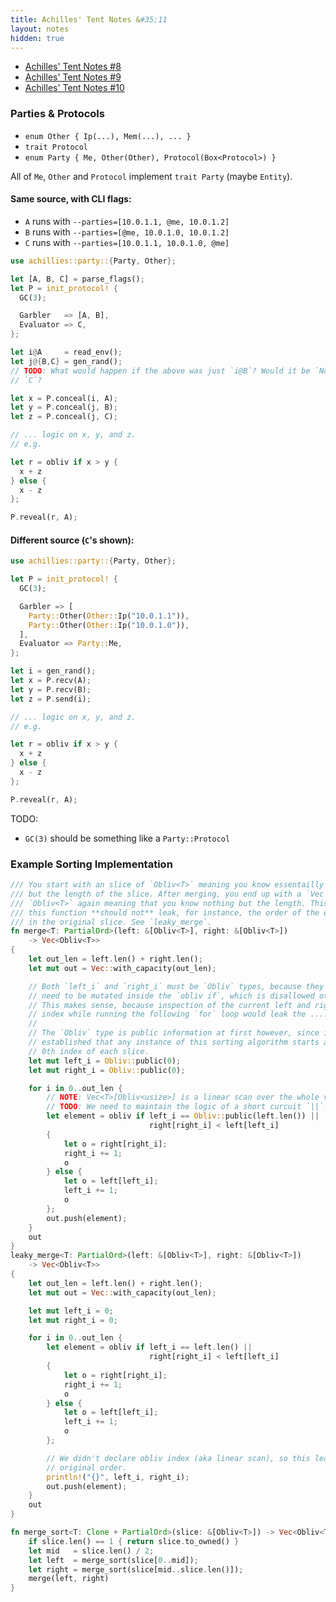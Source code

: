 ```yaml
---
title: Achilles' Tent Notes &#35;11
layout: notes
hidden: true
---
```


- [Achilles' Tent Notes &#35;8](/research/2019-10-13-achilles-8)
- [Achilles' Tent Notes &#35;9](/research/2019-10-15-achilles-9)
- [Achilles' Tent Notes &#35;10](/research/2019-10-28-achilles-10)

### Parties & Protocols

- `enum Other { Ip(...), Mem(...), ... }`
- `trait Protocol`
- `enum Party { Me, Other(Other), Protocol(Box<Protocol>) }`

All of `Me`, `Other` and `Protocol` implement `trait Party` (maybe `Entity`).

#### Same source, with CLI flags:

- `A` runs with `--parties=[10.0.1.1, @me, 10.0.1.2]`
- `B` runs with `--parties=[@me, 10.0.1.0, 10.0.1.2]`
- `C` runs with `--parties=[10.0.1.1, 10.0.1.0, @me]`

```rust
use achillies::party::{Party, Other};

let [A, B, C] = parse_flags();
let P = init_protocol! {
  GC(3);

  Garbler   => [A, B],
  Evaluator => C,
};

let i@A     = read_env();
let j@{B,C} = gen_rand();
// TODO: What would happen if the above was just `i@B`? Would it be `None` for
// `C`?

let x = P.conceal(i, A);
let y = P.conceal(j, B);
let z = P.conceal(j, C);

// ... logic on x, y, and z.
// e.g.

let r = obliv if x > y {
  x + z
} else {
  x - z
};

P.reveal(r, A);
```

#### Different source (`C`'s shown):

```rust
use achillies::party::{Party, Other};

let P = init_protocol! {
  GC(3);

  Garbler => [
    Party::Other(Other::Ip("10.0.1.1")),
    Party::Other(Other::Ip("10.0.1.0")),
  ],
  Evaluator => Party::Me,
};

let i = gen_rand();
let x = P.recv(A);
let y = P.recv(B);
let z = P.send(i);

// ... logic on x, y, and z.
// e.g.

let r = obliv if x > y {
  x + z
} else {
  x - z
};

P.reveal(r, A);
```

TODO:

- `GC(3)` should be something like a `Party::Protocol`

### Example Sorting Implementation

```rust
/// You start with an slice of `Obliv<T>` meaning you know essentailly nothing
/// but the length of the slice. After merging, you end up with a `Vec` of
/// `Obliv<T>` again meaning that you know nothing but the length. This means
/// this function **should not** leak, for instance, the order of the elements
/// in the original slice. See `leaky_merge`.
fn merge<T: PartialOrd>(left: &[Obliv<T>], right: &[Obliv<T>])
    -> Vec<Obliv<T>>
{
    let out_len = left.len() + right.len();
    let mut out = Vec::with_capacity(out_len);

    // Both `left_i` and `right_i` must be `Obliv` types, because they will
    // need to be mutated inside the `obliv if`, which is disallowed otherwise.
    // This makes sense, because inspection of the current left and right slice
    // index while running the following `for` loop would leak the ....
    //
    // The `Obliv` type is public information at first however, since it's well
    // established that any instance of this sorting algorithm starts at the
    // 0th index of each slice.
    let mut left_i = Obliv::public(0);
    let mut right_i = Obliv::public(0);

    for i in 0..out_len {
        // NOTE: Vec<T>[Obliv<usize>] is a linear scan over the whole vec.
        // TODO: We need to maintain the logic of a short curcuit `||`.
        let element = obliv if left_i == Obliv::public(left.len()) ||
                               right[right_i] < left[left_i]
        {
            let o = right[right_i];
            right_i += 1;
            o
        } else {
            let o = left[left_i];
            left_i += 1;
            o
        };
        out.push(element);
    }
    out
}
leaky_merge<T: PartialOrd>(left: &[Obliv<T>], right: &[Obliv<T>])
    -> Vec<Obliv<T>>
{
    let out_len = left.len() + right.len();
    let mut out = Vec::with_capacity(out_len);

    let mut left_i = 0;
    let mut right_i = 0;

    for i in 0..out_len {
        let element = obliv if left_i == left.len() ||
                               right[right_i] < left[left_i]
        {
            let o = right[right_i];
            right_i += 1;
            o
        } else {
            let o = left[left_i];
            left_i += 1;
            o
        };

        // We didn't declare obliv index (aka linear scan), so this leaks the
        // original order.
        println!("{}", left_i, right_i);
        out.push(element);
    }
    out
}

fn merge_sort<T: Clone + PartialOrd>(slice: &[Obliv<T>]) -> Vec<Obliv<T>> {
    if slice.len() == 1 { return slice.to_owned() }
    let mid   = slice.len() / 2;
    let left  = merge_sort(slice[0..mid]);
    let right = merge_sort(slice[mid..slice.len()]);
    merge(left, right)
}
```
